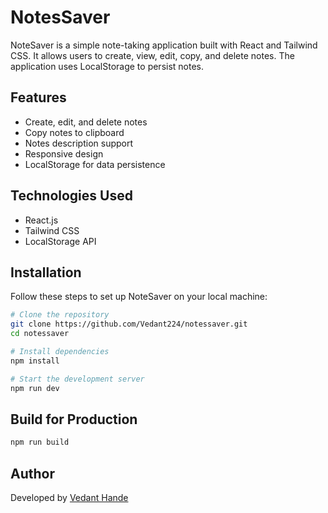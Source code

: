 # NotesSaver

NoteSaver is a simple note-taking application built with React and Tailwind CSS. It allows users to create, view, edit, copy, and delete notes. The application uses LocalStorage to persist notes.

## Features
- Create, edit, and delete notes
- Copy notes to clipboard
- Notes description support
- Responsive design
- LocalStorage for data persistence

## Technologies Used
- React.js
- Tailwind CSS
- LocalStorage API

## Installation

Follow these steps to set up NoteSaver on your local machine:

```bash
# Clone the repository
git clone https://github.com/Vedant224/notessaver.git
cd notessaver

# Install dependencies
npm install

# Start the development server
npm run dev
```

## Build for Production

```bash
npm run build
```

## Author
Developed by [Vedant Hande](https://github.com/Vedant224)

